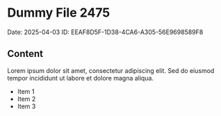 # Dummy File 2475

Date: 2025-04-03
ID: EEAF8D5F-1D38-4CA6-A305-56E9698589F8

## Content

Lorem ipsum dolor sit amet, consectetur adipiscing elit.
Sed do eiusmod tempor incididunt ut labore et dolore magna aliqua.

* Item 1
* Item 2
* Item 3

